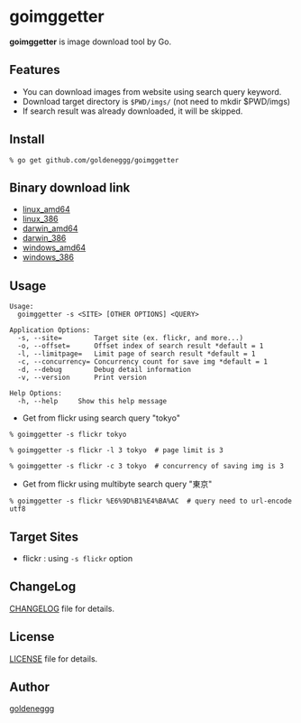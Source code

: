 goimggetter
===========

__goimggetter__ is image download tool by Go.


## Features
* You can download images from website using search query keyword.
* Download target directory is `$PWD/imgs/` (not need to mkdir $PWD/imgs)
* If search result was already downloaded, it will be skipped.


## Install

```
% go get github.com/goldeneggg/goimggetter
```

## Binary download link
* [linux_amd64](https://drone.io/github.com/goldeneggg/goimggetter/files/artifacts/bin/linux_amd64/goimggetter)
* [linux_386](https://drone.io/github.com/goldeneggg/goimggetter/files/artifacts/bin/linux_386/goimggetter)
* [darwin_amd64](https://drone.io/github.com/goldeneggg/goimggetter/files/artifacts/bin/darwin_amd64/goimggetter)
* [darwin_386](https://drone.io/github.com/goldeneggg/goimggetter/files/artifacts/bin/darwin_386/goimggetter)
* [windows_amd64](https://drone.io/github.com/goldeneggg/goimggetter/files/artifacts/bin/windows_amd64/goimggetter.exe)
* [windows_386](https://drone.io/github.com/goldeneggg/goimggetter/files/artifacts/bin/windows_386/goimggetter.exe)


## Usage

```
Usage:
  goimggetter -s <SITE> [OTHER OPTIONS] <QUERY>

Application Options:
  -s, --site=        Target site (ex. flickr, and more...)
  -o, --offset=      Offset index of search result *default = 1
  -l, --limitpage=   Limit page of search result *default = 1
  -c, --concurrency= Concurrency count for save img *default = 1
  -d, --debug        Debug detail information
  -v, --version      Print version

Help Options:
  -h, --help     Show this help message
```

* Get from flickr using search query "tokyo"

```
% goimggetter -s flickr tokyo

% goimggetter -s flickr -l 3 tokyo  # page limit is 3

% goimggetter -s flickr -c 3 tokyo  # concurrency of saving img is 3
```

* Get from flickr using multibyte search query "東京"

```
% goimggetter -s flickr %E6%9D%B1%E4%BA%AC  # query need to url-encode utf8
```


## Target Sites
* flickr : using `-s flickr` option


## ChangeLog
[CHANGELOG](CHANGELOG) file for details.


## License

[LICENSE](LICENSE) file for details.

## Author
[goldeneggg](https://github.com/goldeneggg)
